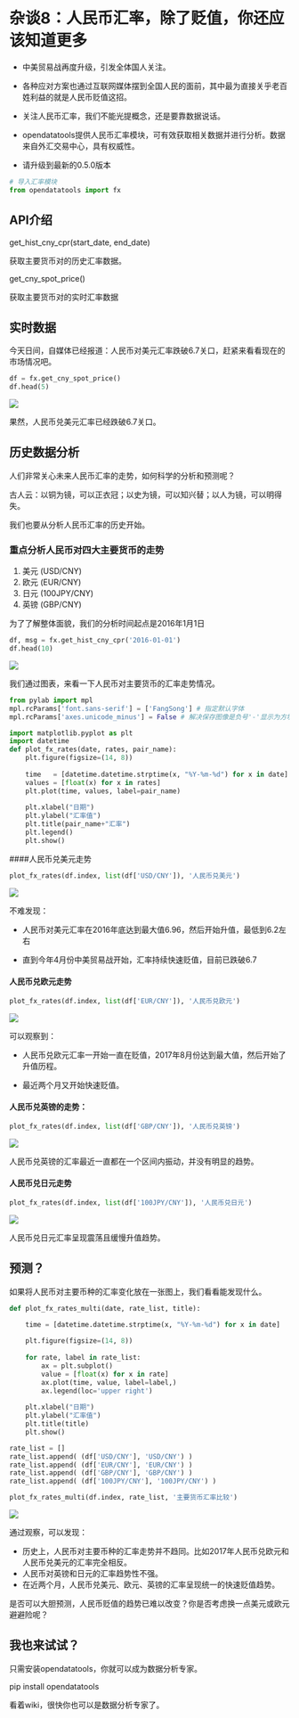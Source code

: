 # 杂谈8：人民币汇率，除了贬值，你还应该知道更多

+ 中美贸易战再度升级，引发全体国人关注。

+ 各种应对方案也通过互联网媒体摆到全国人民的面前，其中最为直接关乎老百姓利益的就是人民币贬值这招。

+ 关注人民币汇率，我们不能光提概念，还是要靠数据说话。

+ opendatatools提供人民币汇率模块，可有效获取相关数据并进行分析。数据来自外汇交易中心，具有权威性。

+ 请升级到最新的0.5.0版本

```python
# 导入汇率模块
from opendatatools import fx
```

## API介绍

get_hist_cny_cpr(start_date, end_date)

获取主要货币对的历史汇率数据。

get_cny_spot_price()

获取主要货币对的实时汇率数据

## 实时数据

今天日间，自媒体已经报道：人民币对美元汇率跌破6.7关口，赶紧来看看现在的市场情况吧。

```python
df = fx.get_cny_spot_price()
df.head(5)
```

![](https://raw.githubusercontent.com/PKUJohnson/LearnJaqsByExample/master/image/opendatatools/fx/fx_1.png)

果然，人民币兑美元汇率已经跌破6.7关口。

## 历史数据分析

人们非常关心未来人民币汇率的走势，如何科学的分析和预测呢？

古人云：以铜为镜，可以正衣冠；以史为镜，可以知兴替；以人为镜，可以明得失。

我们也要从分析人民币汇率的历史开始。

### 重点分析人民币对四大主要货币的走势

1. 美元  (USD/CNY)
2. 欧元  (EUR/CNY)
3. 日元  (100JPY/CNY)
4. 英镑  (GBP/CNY)

为了了解整体面貌，我们的分析时间起点是2016年1月1日

```python
df, msg = fx.get_hist_cny_cpr('2016-01-01')
df.head(10)
```

![](https://raw.githubusercontent.com/PKUJohnson/LearnJaqsByExample/master/image/opendatatools/fx/fx_2.png)

我们通过图表，来看一下人民币对主要货币的汇率走势情况。

```python
from pylab import mpl
mpl.rcParams['font.sans-serif'] = ['FangSong'] # 指定默认字体
mpl.rcParams['axes.unicode_minus'] = False # 解决保存图像是负号'-'显示为方块的问题

import matplotlib.pyplot as plt
import datetime
def plot_fx_rates(date, rates, pair_name):
    plt.figure(figsize=(14, 8))
    
    time   = [datetime.datetime.strptime(x, "%Y-%m-%d") for x in date]
    values = [float(x) for x in rates] 
    plt.plot(time, values, label=pair_name)
    
    plt.xlabel("日期")
    plt.ylabel("汇率值")
    plt.title(pair_name+"汇率")
    plt.legend()
    plt.show()
```

####人民币兑美元走势

```python
plot_fx_rates(df.index, list(df['USD/CNY']), '人民币兑美元')
```

![](https://raw.githubusercontent.com/PKUJohnson/LearnJaqsByExample/master/image/opendatatools/fx/fx_3.png)

不难发现：

+ 人民币对美元汇率在2016年底达到最大值6.96，然后开始升值，最低到6.2左右

+ 直到今年4月份中美贸易战开始，汇率持续快速贬值，目前已跌破6.7

#### 人民币兑欧元走势

```python
plot_fx_rates(df.index, list(df['EUR/CNY']), '人民币兑欧元')
```

![](https://raw.githubusercontent.com/PKUJohnson/LearnJaqsByExample/master/image/opendatatools/fx/fx_4.png)

可以观察到：

+ 人民币兑欧元汇率一开始一直在贬值，2017年8月份达到最大值，然后开始了升值历程。

+ 最近两个月又开始快速贬值。

#### 人民币兑英镑的走势：

```python
plot_fx_rates(df.index, list(df['GBP/CNY']), '人民币兑英镑')
```

![](https://raw.githubusercontent.com/PKUJohnson/LearnJaqsByExample/master/image/opendatatools/fx/fx_5.png)

人民币兑英镑的汇率最近一直都在一个区间内振动，并没有明显的趋势。

#### 人民币兑日元走势

```python
plot_fx_rates(df.index, list(df['100JPY/CNY']), '人民币兑日元')
```

![](https://raw.githubusercontent.com/PKUJohnson/LearnJaqsByExample/master/image/opendatatools/fx/fx_6.png)

人民币兑日元汇率呈现震荡且缓慢升值趋势。


## 预测？
 
如果将人民币对主要币种的汇率变化放在一张图上，我们看看能发现什么。
```python
def plot_fx_rates_multi(date, rate_list, title):

    time = [datetime.datetime.strptime(x, "%Y-%m-%d") for x in date]
    
    plt.figure(figsize=(14, 8))
    
    for rate, label in rate_list:
        ax = plt.subplot()
        value = [float(x) for x in rate]
        ax.plot(time, value, label=label,)
        ax.legend(loc='upper right')
    
    plt.xlabel("日期")
    plt.ylabel("汇率值")
    plt.title(title)
    plt.show()

rate_list = []
rate_list.append( (df['USD/CNY'], 'USD/CNY') )
rate_list.append( (df['EUR/CNY'], 'EUR/CNY') )
rate_list.append( (df['GBP/CNY'], 'GBP/CNY') )
rate_list.append( (df['100JPY/CNY'], '100JPY/CNY') )

plot_fx_rates_multi(df.index, rate_list, '主要货币汇率比较')	
```

![](https://raw.githubusercontent.com/PKUJohnson/LearnJaqsByExample/master/image/opendatatools/fx/fx_7.png)

通过观察，可以发现：

+ 历史上，人民币对主要币种的汇率走势并不趋同。比如2017年人民币兑欧元和人民币兑美元的汇率完全相反。
+ 人民币对英镑和日元的汇率趋势性不强。
+ 在近两个月，人民币兑美元、欧元、英镑的汇率呈现统一的快速贬值趋势。

是否可以大胆预测，人民币贬值的趋势已难以改变？你是否考虑换一点美元或欧元避避险呢？

## 我也来试试？

只需安装opendatatools，你就可以成为数据分析专家。

pip install opendatatools

看着wiki，很快你也可以是数据分析专家了。

